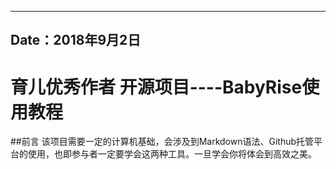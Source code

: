 
---
Date：2018年9月2日
---

# 育儿优秀作者 开源项目----BabyRise使用教程

##前言
该项目需要一定的计算机基础，会涉及到Markdown语法、Github托管平台的使用，也即参与者一定要学会这两种工具。一旦学会你将体会到高效之美。


